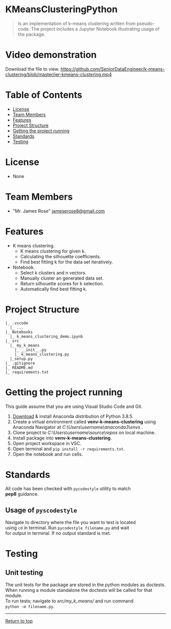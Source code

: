 # <a name="top-page"></a>KMeansClusteringPython
> Is an implementation of k-means clustering written from pseudo-code. The project includes a Jupyter
> Notebook illustrating usage of the package.

# Video demonstration
Download the file to view.
https://github.com/SeniorDataEngineer/k-means-clustering/blob/master/jer-kmeans-clustering.mp4

# Table of Contents
* [License](#license)
* [Team Members](#team-members)
* [Features](#features)
* [Project Structure](#structure)
* [Getting the project running](#run-project)
* [Standards](#standards)
* [Testing](#testing)

# <a name="license"></a>License
* None

# <a name="team-members"></a>Team Members
* "Mr. James Rose" <jameserose8@gmail.com>

# <a name="features"></a>Features
* K means clustering.
    * K means clustering for given k.
    * Calculating the silhouette coefficients.
    * Find best fitting k for the data set iteratively.
* Notebook.
    * Select k clusters and n vectors.
    * Manually cluster an generated data set.
    * Return silhouette scores for k selection.
    * Automatically find best fitting k.

# <a name="structure"></a>Project Structure
```
|_ .vscode
  |_ ... 
|_ Notebooks
  |_ k_means_clustering_demo.ipynb 
|_ src  
  |_ my_k_means
    |_ __init__.py 
    |_ k_means_clustering.py
  |_setup.py
|_ .gitignore
|_ README.md
|_ requirements.txt
```

# <a name="run-project"></a>Getting the project running
This guide assume that you are using Visual Studio Code and Git.

1. [Download](https://www.anaconda.com/products/individual) & install Anaconda distribution of Python 3.8.5.
1. Create a virtual environment called **venv-k-means-clustering** using Anaconda Navigator at _C:\Users\username\anaconda3\envs_ .
1. Clone project to _C:\Users\username\source\repos_ on local machine.
1. Install package into **venv-k-means-clustering**.
1. Open project workspace in VSC.
1. Open terminal and `pip install -r requirements.txt`.
1. Open the notebook and run cells.

# <a name="standards"></a>Standards
All code has been checked with `pycodestyle` utility to match  
**pep8** guidance. 
## Usage of `pyscodestyle`
Navigate to directory where the file you want to test is located  
using `cd` in terminal. Run `pycodestyle filename.py` and wait  
for output in terminal. If no output standard is met.

# <a name="testing"></a>Testing
## Unit testing
The unit tests for the package are stored in the python modules
as doctests. When running a module standalone the doctests will
be called for that module.  
To run tests; navigate to *src/my_k_means/* and run command  
`python -m filename.py`.

-------
[Return to top](#top-page)
